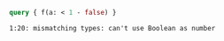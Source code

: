 ```graphql
query { f(a: < 1 - false) }
```

```
1:20: mismatching types: can't use Boolean as number
```